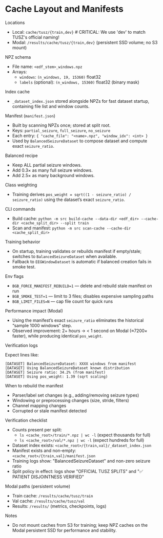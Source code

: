 # Cache Layout and Manifests

Locations

- Local: `cache/tusz/{train,dev}`  # CRITICAL: We use 'dev' to match TUSZ's official naming!
- Modal: `/results/cache/tusz/{train,dev}` (persistent SSD volume; no S3 mount)

NPZ schema

- File name: `<edf_stem>_windows.npz`
- Arrays:
  - `windows`: `(n_windows, 19, 15360)` float32
  - `labels` (optional): `(n_windows, 15360)` float32 (binary mask)

Index cache

- `_dataset_index.json` stored alongside NPZs for fast dataset startup, containing file list and window counts.

Manifest (`manifest.json`)

- Built by scanning NPZs once; stored at split root.
- Keys: `partial_seizure`, `full_seizure`, `no_seizure`
- Each entry: `{ "cache_file": "<name>.npz", "window_idx": <int> }`
- Used by `BalancedSeizureDataset` to compose dataset and compute exact `seizure_ratio`.

Balanced recipe

- Keep ALL partial seizure windows.
- Add 0.3× as many full seizure windows.
- Add 2.5× as many background windows.

Class weighting

- Training derives `pos_weight = sqrt((1 - seizure_ratio) / seizure_ratio)` using the dataset’s exact `seizure_ratio`.

CLI commands

- Build cache: `python -m src build-cache --data-dir <edf_dir> --cache-dir <cache_split_dir> --split train`
- Scan and manifest: `python -m src scan-cache --cache-dir <cache_split_dir>`

Training behavior

- On startup, training validates or rebuilds manifest if empty/stale; switches to `BalancedSeizureDataset` when available.
- Fallback to `EEGWindowDataset` is automatic if balanced creation fails in smoke test.

Env flags

- `BGB_FORCE_MANIFEST_REBUILD=1` — delete and rebuild stale manifest on run
- `BGB_SMOKE_TEST=1` — limit to 3 files; disables expensive sampling paths
- `BGB_LIMIT_FILES=N` — cap file count for quick runs

Performance impact (Modal)

- Using the manifest’s exact `seizure_ratio` eliminates the historical “sample 1000 windows” step.
- Observed improvement: 2+ hours → < 1 second on Modal (≈7200× faster), while producing identical `pos_weight`.

Verification logs

Expect lines like:

```
[DATASET] BalancedSeizureDataset: XXXX windows from manifest
[DATASET] Using BalancedSeizureDataset known distribution
[DATASET] Seizure ratio: 34.2% (from manifest)
[DATASET] Using pos_weight: 1.39 (sqrt scaling)
```

When to rebuild the manifest

- Parser/label set changes (e.g., adding/removing seizure types)
- Windowing or preprocessing changes (size, stride, filters)
- Channel mapping changes
- Corrupted or stale manifest detected

Verification checklist

- Counts present per split:
  - `ls <cache_root>/train/*.npz | wc -l` (expect thousands for full)
  - `ls <cache_root>/val/*.npz | wc -l` (expect hundreds for full)
- Dataset index exists: `<cache_root>/{train,val}/_dataset_index.json`
- Manifest exists and non-empty: `<cache_root>/{train,val}/manifest.json`
- Training logs show: "BalancedSeizureDataset" and non-zero seizure ratio
- Split policy in effect: logs show "OFFICIAL TUSZ SPLITS" and "✅ PATIENT DISJOINTNESS VERIFIED"

Modal paths (persistent volume)

- Train cache: `/results/cache/tusz/train`
- Val cache: `/results/cache/tusz/val`
- Results: `/results/` (metrics, checkpoints, logs)

Notes

- Do not mount caches from S3 for training; keep NPZ caches on the Modal persistent SSD for performance and stability.
